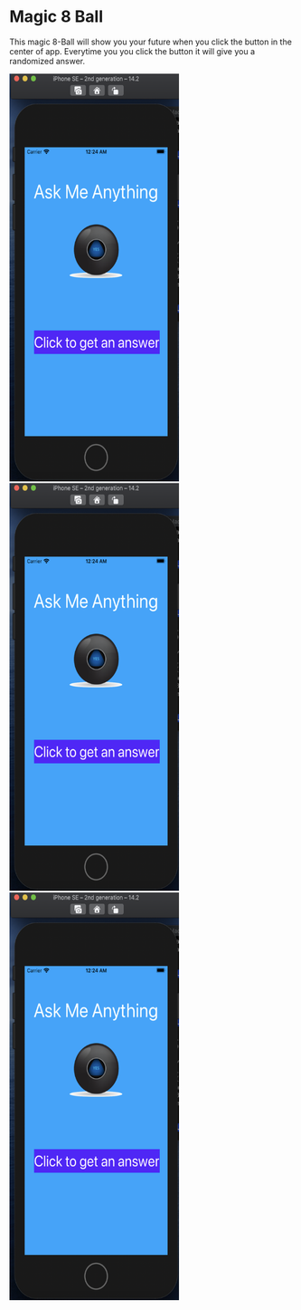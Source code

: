 # Magic 8 Ball

This magic 8-Ball will show you your future when you click the button in the center of app. Everytime you you click the button it will give you a randomized answer.

<p float="left">
  <img src="https://github.com/JaimeGoB/Magic8-Ball/blob/main/data/1.png" width="300" height="720">
  <img src="https://github.com/JaimeGoB/Magic8-Ball/blob/main/data/1.png" width="300" height="720">
  <img src="https://github.com/JaimeGoB/Magic8-Ball/blob/main/data/1.png" width="300" height="720">
</p>
